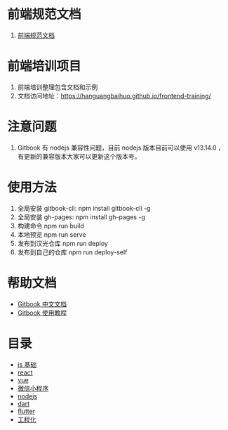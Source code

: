<!--
 * @Author: 明华
 * @Date: 2021-01-04 10:37:40
 * @LastEditors: 明华
 * @LastEditTime: 2021-01-29 14:56:11
 * @Description:
 * @FilePath: /frontend-training/README.md
-->

# 前端规范文档

1. [前端规范文档](./specification/readme.md)
# 前端培训项目

1. 前端培训整理包含文档和示例
2. 文档访问地址：https://hanguangbaihuo.github.io/frontend-training/

# 注意问题
1. Gitbook 有 nodejs 兼容性问题，目前 nodejs 版本目前可以使用 v13.14.0 ，有更新的兼容版本大家可以更新这个版本号。

# 使用方法

1. 全局安装 gitbook-cli: npm install gitbook-cli -g
2. 全局安装 gh-pages: npm install gh-pages -g
3. 构建命令 npm run build
4. 本地预览 npm run serve
5. 发布到汉光仓库 npm run deploy
6. 发布到自己的仓库 npm run deploy-self

# 帮助文档

- [Gitbook 中文文档](https://chrisniael.gitbooks.io/gitbook-documentation/content/build/index.html)
- [Gitbook 使用教程](https://www.jianshu.com/p/421cc442f06c)

# 目录

* [js 基础](./javascript-base/readme.md)
* [react](./react/readme.md)
* [vue](./vue/readme.md)
* [微信小程序](./miniapp/readme.md)
* [nodejs](./nodejs/readme.md)
* [dart](./dart/readme.md)
* [flutter](./flutter/readme.md)
* [工程化](./engineering/readme.md)

